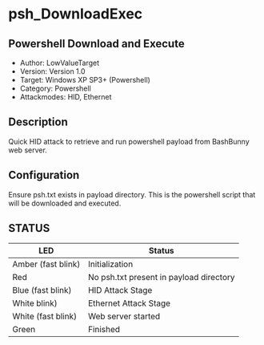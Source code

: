 # psh_DownloadExec
## Powershell Download and Execute

* Author: LowValueTarget
* Version: Version 1.0
* Target: Windows XP SP3+ (Powershell)
* Category: Powershell
* Attackmodes: HID, Ethernet

## Description

Quick HID attack to retrieve and run powershell payload from BashBunny web server.

## Configuration

Ensure psh.txt exists in payload directory. This is the powershell script that will be downloaded and executed.

## STATUS

| LED                 | Status                                   |
| ------------------- | ---------------------------------------- |
| Amber (fast blink)  | Initialization                           |
| Red                 | No psh.txt present in payload directory  |
| Blue (fast blink)   | HID Attack Stage                         |
| White blink)        | Ethernet Attack Stage                    |
| White (fast blink)  | Web server started                       |
| Green               | Finished                                 |
